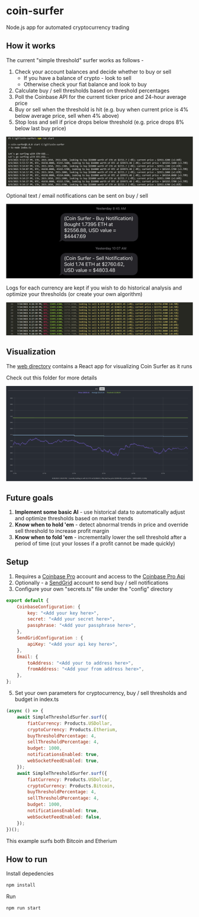 # coin-surfer
Node.js app for automated cryptocurrency trading

## How it works

The current "simple threshold" surfer works as follows -

1. Check your account balances and decide whether to buy or sell
    - If you have a balance of crypto - look to sell
    - Otherwise check your fiat balance and look to buy
2. Calculate buy / sell thresholds based on threshold percentages
3. Poll the Coinbase API for the current ticker price and 24-hour average price
4. Buy or sell when the threshold is hit (e.g. buy when current price is 4% below average price, sell when 4% above)
5. Stop loss and sell if price drops below threshold (e.g. price drops 8% below last buy price)

![log](docs/images/log.png)

Optional text / email notifications can be sent on buy / sell

![notification](docs/images/text-notification.jpg)

Logs for each currency are kept if you wish to do historical analysis and optimize your thresholds (or create your own algorithm)

![historical-log](docs/images/historical-log.jpg)

## Visualization
The [web directory](https://github.com/husarms/coin-surfer/tree/master/web) contains a React app for visualizing Coin Surfer as it runs

Check out this folder for more details

![visualization](docs/images/visualization.png)

## Future goals

1. **Implement some basic AI** - use historical data to automatically adjust and optimize thresholds based on market trends
2. **Know when to hold 'em** - detect abnormal trends in price and override sell threshold to increase profit margin
3. **Know when to fold 'em** - incrementally lower the sell threshold after a period of time (cut your losses if a profit cannot be made quickly)

## Setup
1. Requires a [Coinbase Pro](https://pro.coinbase.com) account and access to the [Coinbase Pro Api](https://docs.pro.coinbase.com/)
2. Optionally - a [SendGrid](https://sendgrid.com) account to send buy / sell notifications
3. Configure your own "secrets.ts" file under the "config" directory
```JavaScript
export default {
    CoinbaseConfiguration: {
        key: "<Add your key here>",
        secret: "<Add your secret here>",
        passphrase: "<Add your passphrase here>",
    },
    SendGridConfiguration : {
        apiKey: "<Add your api key here>",
    },
    Email: {
        toAddress: "<Add your to address here>",
        fromAddress: "<Add your from address here>",
    },
};
```
5. Set your own parameters for cryptocurrency, buy / sell thresholds and budget in index.ts
```JavaScript
(async () => {
    await SimpleThresholdSurfer.surf({
        fiatCurrency: Products.USDollar,
        cryptoCurrency: Products.Etherium,
        buyThresholdPercentage: 4,
        sellThresholdPercentage: 4,
        budget: 1000,
        notificationsEnabled: true,
        webSocketFeedEnabled: true,
    });
    await SimpleThresholdSurfer.surf({
        fiatCurrency: Products.USDollar,
        cryptoCurrency: Products.Bitcoin,
        buyThresholdPercentage: 4,
        sellThresholdPercentage: 4,
        budget: 1000,
        notificationsEnabled: true,
        webSocketFeedEnabled: false,
    });
})();
```
This example surfs both Bitcoin and Etherium

## How to run
Install depedencies
```bash
npm install
```
Run 
```bash
npm run start
```
